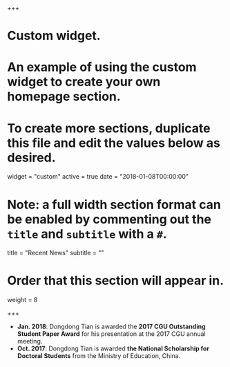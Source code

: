 +++
# Custom widget.
# An example of using the custom widget to create your own homepage section.
# To create more sections, duplicate this file and edit the values below as desired.
widget = "custom"
active = true
date = "2018-01-08T00:00:00"

# Note: a full width section format can be enabled by commenting out the `title` and `subtitle` with a `#`.
title = "Recent News"
subtitle = ""

# Order that this section will appear in.
weight = 8

+++


- **Jan. 2018**: Dongdong Tian is awarded the **2017 CGU Outstanding Student Paper Award** for his presentation at the 2017 CGU annual meeting.
- **Oct. 2017**: Dongdong Tian is awarded **the National Scholarship for Doctoral Students** from the Ministry of Education, China.
